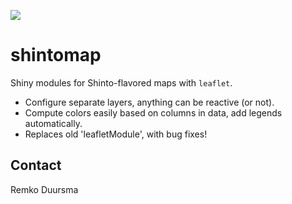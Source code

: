 
![](https://badgen.net/badge/shintolabs/development/orange)
# shintomap


Shiny modules for Shinto-flavored maps with `leaflet`. 

- Configure separate layers, anything can be reactive (or not).
- Compute colors easily based on columns in data, add legends automatically.
- Replaces old 'leafletModule', with bug fixes!




## Contact

Remko Duursma

